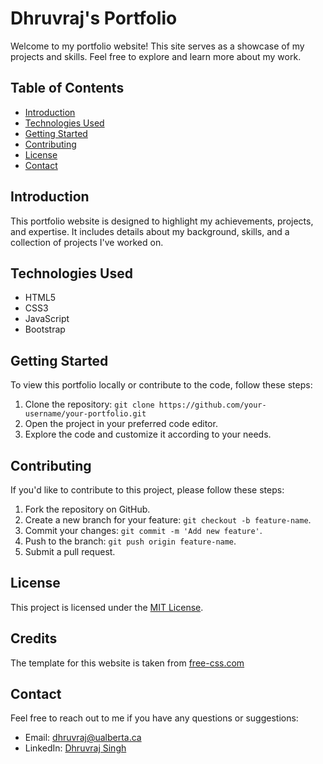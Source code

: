 # Dhruvraj's Portfolio

Welcome to my portfolio website! This site serves as a showcase of my projects and skills. Feel free to explore and learn more about my work.

## Table of Contents
- [Introduction](#introduction)
- [Technologies Used](#technologies-used)
- [Getting Started](#getting-started)
- [Contributing](#contributing)
- [License](#license)
- [Contact](#contact)

## Introduction
This portfolio website is designed to highlight my achievements, projects, and expertise. It includes details about my background, skills, and a collection of projects I've worked on.


## Technologies Used
- HTML5
- CSS3
- JavaScript
- Bootstrap 

## Getting Started
To view this portfolio locally or contribute to the code, follow these steps:
1. Clone the repository: `git clone https://github.com/your-username/your-portfolio.git`
2. Open the project in your preferred code editor.
3. Explore the code and customize it according to your needs.

## Contributing
If you'd like to contribute to this project, please follow these steps:
1. Fork the repository on GitHub.
2. Create a new branch for your feature: `git checkout -b feature-name`.
3. Commit your changes: `git commit -m 'Add new feature'`.
4. Push to the branch: `git push origin feature-name`.
5. Submit a pull request.

## License
This project is licensed under the [MIT License](LICENSE.md).

## Credits
The template for this website is taken from [free-css.com](https://www.free-css.com/free-css-templates/page296/browny)

## Contact
Feel free to reach out to me if you have any questions or suggestions:
- Email: dhruvraj@ualberta.ca
- LinkedIn: [Dhruvraj Singh](https://www.linkedin.com/in/dhruvraj-singh/)
